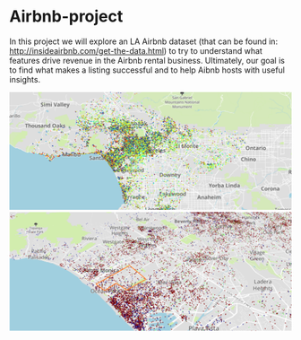 # Airbnb-project

In this project we will explore an LA Airbnb dataset (that can be found in: http://insideairbnb.com/get-the-data.html) to try to understand what features drive revenue in the Airbnb rental business. Ultimately, our goal is to find what makes a listing successful and to help Aibnb hosts with useful insights.

![picture](https://github.com/prodillo/Airbnb-project/blob/master/Listings_clsutered.PNG)
![picture](https://github.com/prodillo/Airbnb-project/blob/master/Location1zoom.png)
